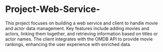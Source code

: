# Project-Web-Service-
This project focuses on building a web service and client to handle movie and actor data management. Key features include adding movies and actors, linking them together, and retrieving information based on titles or actor names. The client integrates with the OMDB API to provide movie rankings, enhancing the user experience with enriched data.
